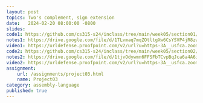 ```yaml
---
layout: post
topics: Two's complement, sign extension
date:   2024-02-20 08:00:00 -0800
slides: 
code1: https://github.com/cs315-s24/inclass/tree/main/week05/section01/ashift
notes1: https://drive.google.com/file/d/1TLvmaq7mqZOtltgXw6CsYSVP4jR8zw9O/view?usp=drive_link
video1: https://urldefense.proofpoint.com/v2/url?u=https-3A__usfca.zoom.us_rec_share_PA3arw-5FupUH-2DCh920CsXSuD-5FD2FBkWnUiUChgwgT-2DXpS0vy5nzaUc8-5F4vy-5FcHbOx.iSzxVrqip9HMU5Dg&d=DwMFAw&c=qgVugHHq3rzouXkEXdxBNQ&r=pWdb0PpdrgbA8UziBLv0cLIW3gZNVZarim7OULHTsTQ&m=xoTo4tSLa-J-kw9xOTRxs4OqxRvNtfw3_xAQ-LhSPBicc7SrZW2vwEpRB_64Z_-I&s=h4e_KbWKAzSZ4Pl-Q4YVuE8OpaaL6u8ZqaJl_d0QVVQ&e=
code2: https://github.com/cs315-s24/inclass/tree/main/week05/section02/ashift
notes2: https://drive.google.com/file/d/1tjvOdywmn6FFSFbTCvpBqJca6a4A6icB/view?usp=drive_link
video2: https://urldefense.proofpoint.com/v2/url?u=https-3A__usfca.zoom.us_rec_share_Wq7jI5dPS7MZzsBoET-2DKfnxlJIsCrFa202hABqOygcBlaFbKTYHv1njSn92Qat6H.7LshfOBfcrJ-5FQLaP&d=DwMFAw&c=qgVugHHq3rzouXkEXdxBNQ&r=pWdb0PpdrgbA8UziBLv0cLIW3gZNVZarim7OULHTsTQ&m=VDzzcgbhoef6GsVdZKmXPvYv6HJj-NEt4pQopYWQrvweiat_dV6nXRn2sicXiHYN&s=25kssdpfZ4h2SKqNL87FOdvJVkHX7bLPmznvBVcee8w&e=
assignment:
    url: /assignments/project03.html
    name: Project03
category: assembly-language
published: true
---
```

